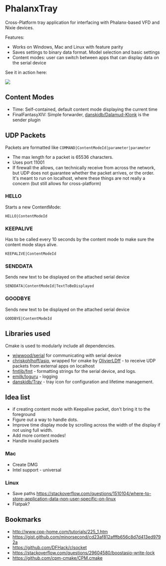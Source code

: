 # PhalanxTray
Cross-Platform tray application for interfacing with Phalanx-based VFD and Nixie devices.

Features:
- Works on Windows, Mac and Linux with feature parity
- Saves settings to binary data format. Model selection and basic settings
- Content modes: user can switch between apps that can display data on the serial device

See it in action here:

[![](https://res.cloudinary.com/marcomontalbano/image/upload/v1647561020/video_to_markdown/images/video--a7d67cbef50c048a257de8aa0d997dca-c05b58ac6eb4c4700831b2b3070cd403.jpg)](https://i.imgur.com/aV1rzAj.mp4 "")

## Content Modes
- Time: Self-contained, default content mode displaying the current time
- FinalFantasyXIV: Simple forwarder, [danskidb/Dalamud-Klonk](https://github.com/danskidb/Dalamud-Klonk) is the sender plugin

## UDP Packets
Packets are formatted like `COMMAND|ContentModeId|parameter|parameter`

- The max length for a packet is 65536 characters.
- Uses port 11001
- If firewall the allows, can technically receive from across the network, but UDP does not guarantee whether the packet arrives, or the order. It's meant to run on localhost, where these things are not really a concern (but still allows for cross-platform)

### HELLO
Starts a new ContentMode:
```
HELLO|ContentModeId
```

### KEEPALIVE
Has to be called every 10 seconds by the content mode to make sure the content mode stays alive.
```
KEEPALIVE|ContentModeId
```

### SENDDATA
Sends new text to be displayed on the attached serial device 
```
SENDDATA|ContentModeId|TextToBeDisplayed
```

### GOODBYE
Sends new text to be displayed on the attached serial device 
```
GOODBYE|ContentModeId
```

## Libraries used
Cmake is used to modularly include all dependencies.
- [wjwwood/serial](https://github.com/wjwwood/serial) for communicating with serial device
- [chriskohlhoff/asio](https://github.com/chriskohlhoff/asio), wrapped for cmake by [OlivierLDff](https://github.com/OlivierLDff/asio.cmake) - to receive UDP packets from external apps on localhost
- [fmtlib/fmt](https://github.com/fmtlib/fmt) - formatting strings for the serial device, and logs.
- [emilk/loguru](https://github.com/emilk/loguru) - logging
- [danskidb/Tray](https://github.com/danskidb/Tray) - tray icon for configuration and lifetime management.

## Idea list
- if creating content mode with Keepalive packet, don't bring it to the foreground
- Figure out a way to handle dots.
- Improve time display mode by scrolling across the width of the display if not using full width.
- Add more content modes!
- Handle invalid packets

### Mac
- Create DMG
- Intel support - universal

### Linux
- Save paths https://stackoverflow.com/questions/1510104/where-to-store-application-data-non-user-specific-on-linux
- Flatpak?

## Bookmarks
- http://www.cpp-home.com/tutorials/225_1.htm
- https://gist.github.com/minorsecond/cd23af812afffb656c8d7d413ed9792a 
- https://github.com/DFHack/clsocket
- https://stackoverflow.com/questions/29604580/boostasio-write-lock
- https://github.com/cpm-cmake/CPM.cmake